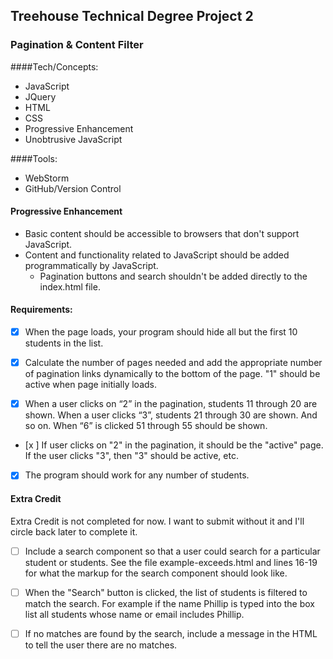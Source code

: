 ## Treehouse Technical Degree Project 2 
### Pagination & Content Filter

####Tech/Concepts:
- JavaScript
- JQuery
- HTML
- CSS
- Progressive Enhancement
- Unobtrusive JavaScript

####Tools:
- WebStorm
- GitHub/Version Control

#### Progressive Enhancement
- Basic content should be accessible to browsers that don't support JavaScript.
- Content and functionality related to JavaScript should be added programmatically by JavaScript.
	- Pagination buttons and search shouldn't be added directly to the index.html file.


#### Requirements:

- [x] When the page loads, your program should hide all but the first 10 students in the list.

- [x] Calculate the number of pages needed and add the appropriate number of pagination links dynamically to the bottom of the page. "1" should be active when page initially loads.

- [x] When a user clicks on “2” in the pagination, students 11 through 20 are shown. When a user clicks “3”, students 21 through 30 are shown. And so on. When “6” is clicked 51 through 55 should be shown.

- [x ] If user clicks on "2" in the pagination, it should be the "active" page. If the user clicks "3", then "3" should be active, etc.

- [x] The program should work for any number of students. 


#### Extra Credit

Extra Credit is not completed for now. I want to submit without it and I'll circle back later to complete it.

- [ ] Include a search component so that a user could search for a particular student or students. See the file example-exceeds.html and lines 16-19 for what the markup for the search component should look like.
- [ ] When the "Search" button is clicked, the list of students is filtered to match the search. For example if the name Phillip is typed into the box list all students whose name or email includes Phillip.
- [ ] If no matches are found by the search, include a message in the HTML to tell the user there are no matches.






